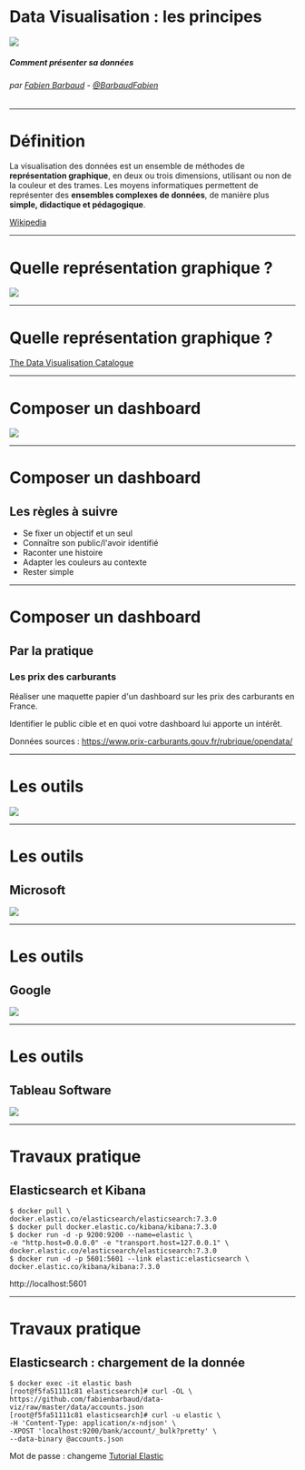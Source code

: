 <!-- page_number: true -->
<!-- footer: Data Visualisation : les principes -->

Data Visualisation : les principes
===

![](images/data-visualization-660x330.jpg)

##### Comment présenter sa données

###### par [Fabien Barbaud](fabien.barbaud@timeonegroup.com) - [@BarbaudFabien](https://twitter.com/BarbaudFabien)

---

# Définition

La visualisation des données est un ensemble de méthodes de **représentation graphique**, en deux ou trois dimensions, utilisant ou non de la couleur et des trames. Les moyens informatiques permettent de représenter des **ensembles complexes de données**, de manière plus **simple, didactique et pédagogique**.

[Wikipedia](https://fr.wikipedia.org/wiki/Visualisation_de_donn%C3%A9es)

---

# Quelle représentation graphique ?

![](images/choisir-nom-entreprise.jpg)

---

# Quelle représentation graphique ?

[The Data Visualisation Catalogue](https://datavizcatalogue.com/search.html)

---

# Composer un dashboard

![](images/dashboard-wireframe.png)

---

# Composer un dashboard

## Les règles à suivre 

- Se fixer un objectif et un seul
- Connaître son public/l'avoir identifié
- Raconter une histoire
- Adapter les couleurs au contexte
- Rester simple

---

# Composer un dashboard

## Par la pratique 

### Les prix des carburants

Réaliser une maquette papier d'un dashboard sur les prix des carburants en France.

Identifier le public cible et en quoi votre dashboard lui apporte un intérêt.

Données sources : https://www.prix-carburants.gouv.fr/rubrique/opendata/

---

# Les outils

![](images/boite-a-outils-entrepreneurs.jpg)

---

# Les outils

## Microsoft

![](images/power-bi-logo.jpg)

---

# Les outils

## Google

![](images/google-data-studio-logo.png)

---

# Les outils

## Tableau Software

![](images/tableau-logo.jpg)

---

# Travaux pratique

## Elasticsearch et Kibana

```text
$ docker pull \
docker.elastic.co/elasticsearch/elasticsearch:7.3.0
$ docker pull docker.elastic.co/kibana/kibana:7.3.0
$ docker run -d -p 9200:9200 --name=elastic \
-e "http.host=0.0.0.0" -e "transport.host=127.0.0.1" \
docker.elastic.co/elasticsearch/elasticsearch:7.3.0
$ docker run -d -p 5601:5601 --link elastic:elasticsearch \
docker.elastic.co/kibana/kibana:7.3.0
```

http://localhost:5601

---

# Travaux pratique

## Elasticsearch : chargement de la donnée

```text
$ docker exec -it elastic bash
[root@f5fa51111c81 elasticsearch]# curl -OL \
https://github.com/fabienbarbaud/data-viz/raw/master/data/accounts.json
[root@f5fa51111c81 elasticsearch]# curl -u elastic \
-H 'Content-Type: application/x-ndjson' \
-XPOST 'localhost:9200/bank/account/_bulk?pretty' \
--data-binary @accounts.json
```

Mot de passe : changeme
[Tutorial Elastic](https://www.elastic.co/guide/en/kibana/current/tutorial-build-dashboard.html)
